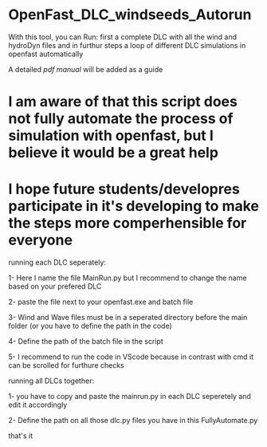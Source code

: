 # OpenFast_DLC_windseeds_Autorun
With this tool, you can Run: first a complete DLC with all the wind and hydroDyn files and in furthur steps a loop of different DLC simulations in openfast automatically

A detailed *pdf manual* will be added as a guide
# I am aware of that this script does not fully automate the process of simulation with openfast, but I believe it would be a great help 
# I hope future students/developres participate in it's developing to make the steps more comperhensible for everyone

running each DLC seperately: 

1- Here I name the file MainRun.py but I recommend to change the name based on your prefered DLC

2- paste the file next to your openfast.exe and batch file

3- Wind and Wave files must be in a seperated directory before the main folder (or you have to define the path in the code)

4- Define the path of the batch file in the script

5- I recommend to run the code in VScode because in contrast with cmd it can be scrolled for furthure checks


running all DLCs together:

1- you have to copy and paste the mainrun.py in each DLC seperetely and edit it accordingly

2- Define the path on all those dlc.py files you have in this FullyAutomate.py

that's it
